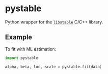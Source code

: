 # pystable

Python wrapper for the [`libstable`](https://www.jstatsoft.org/article/view/v078i01) C/C++ library.

## Example

To fit with ML estimation:

```python
import pystable

alpha, beta, loc, scale = pystable.fit(data)
```

